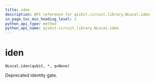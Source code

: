 ```yaml
---
title: iden
description: API reference for qiskit.circuit.library.NLocal.iden
in_page_toc_min_heading_level: 1
python_api_type: method
python_api_name: qiskit.circuit.library.NLocal.iden
---
```


# iden

<span id="qiskit.circuit.library.NLocal.iden" />

`NLocal.iden(qubit, *, q=None)`

Deprecated identity gate.

